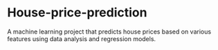 # House-price-prediction
A machine learning project that predicts house prices based on various features using data analysis and regression models.
